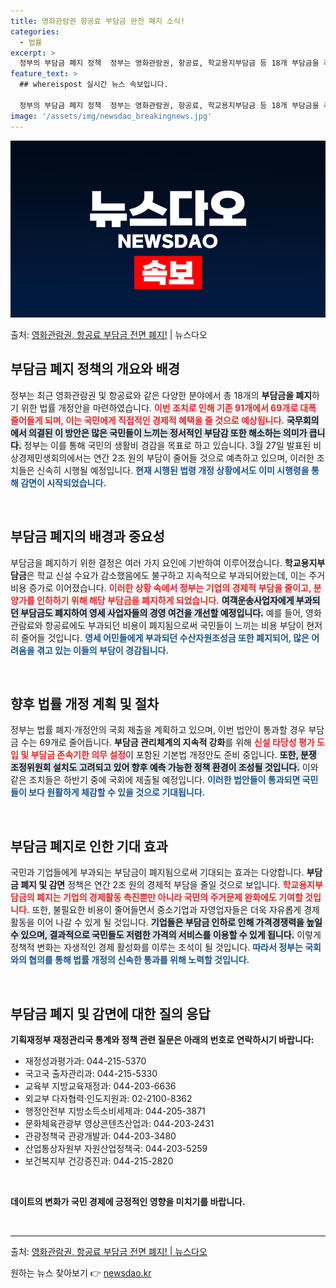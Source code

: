 ```yaml
---
title: 영화관람권 항공료 부담금 완전 폐지 소식!
categories:
  - 법률
excerpt: >
  정부의 부담금 폐지 정책  정부는 영화관람권, 항공료, 학교용지부담금 등 18개 부담금을 추가로 폐지하는 2…
feature_text: >
  ## whereispost 실시간 뉴스 속보입니다.

  정부의 부담금 폐지 정책  정부는 영화관람권, 항공료, 학교용지부담금 등 18개 부담금을 추가로 폐지하는 2…
image: '/assets/img/newsdao_breakingnews.jpg'
---
```


![뉴스다오 속보](/assets/img/newsdao_breakingnews.jpg)

<p>출처: <a href="https://newsdao.kr/5003" rel="dofollow">영화관람권, 항공료 부담금 전면 폐지!</a> | 뉴스다오</p>

<h2 data-ke-size="size26">부담금 폐지 정책의 개요와 배경</h2>
<p data-ke-size="size16">정부는 최근 영화관람권 및 항공료와 같은 다양한 분야에서 총 18개의 <b>부담금을 폐지</b>하기 위한 법률 개정안을 마련하였습니다. <b><span style="color: #ee2323;">이번 조치로 인해 기존 91개에서 69개로 대폭 줄어들게 되며, 이는 국민에게 직접적인 경제적 혜택을 줄 것으로 예상됩니다.</span></b> <b><span style="background-color: #21538527;">국무회의에서 의결된 이 방안은 많은 국민들이 느끼는 정서적인 부담감 또한 해소하는 의미가 큽니다.</span></b> 정부는 이를 통해 국민의 생활비 경감을 목표로 하고 있습니다. 3월 27일 발표된 비상경제민생회의에서는 연간 2조 원의 부담이 줄어들 것으로 예측하고 있으며, 이러한 조치들은 신속히 시행될 예정입니다. <b><span style="color: #1a5490;">현재 시행된 법령 개정 상황에서도 이미 시행령을 통해 감면이 시작되었습니다.</span></b></p>

<p data-ke-size="size16">&nbsp;</p>

<h2 data-ke-size="size26">부담금 폐지의 배경과 중요성</h2>
<p data-ke-size="size16">부담금을 폐지하기 위한 결정은 여러 가지 요인에 기반하여 이루어졌습니다. <b>학교용지부담금</b>은 학교 신설 수요가 감소했음에도 불구하고 지속적으로 부과되어왔는데, 이는 주거 비용 증가로 이어졌습니다. <b><span style="color: #ee2323;">이러한 상황 속에서 정부는 기업의 경제적 부담을 줄이고, 분양가를 인하하기 위해 해당 부담금을 폐지하게 되었습니다.</span></b> <b><span style="background-color: #21538527;">여객운송사업자에게 부과되던 부담금도 폐지하여 영세 사업자들의 경영 여건을 개선할 예정입니다.</span></b> 예를 들어, 영화관람료와 항공료에도 부과되던 비용이 폐지됨으로써 국민들이 느끼는 비용 부담이 현저히 줄어들 것입니다. <b><span style="color: #1a5490;">영세 어민들에게 부과되던 수산자원조성금 또한 폐지되어, 많은 어려움을 겪고 있는 이들의 부담이 경감됩니다.</span></b></p>

<p data-ke-size="size16">&nbsp;</p>

<h2 data-ke-size="size26">향후 법률 개정 계획 및 절차</h2>
<p data-ke-size="size16">정부는 법률 폐지·개정안의 국회 제출을 계획하고 있으며, 이번 법안이 통과할 경우 부담금 수는 69개로 줄어듭니다. <b>부담금 관리체계의 지속적 강화</b>를 위해 <b><span style="color: #ee2323;">신설 타당성 평가 도입 및 부담금 존속기한 의무 설정</span></b>이 포함된 기본법 개정안도 준비 중입니다. <b><span style="background-color: #21538527;">또한, 분쟁 조정위원회 설치도 고려되고 있어 향후 예측 가능한 정책 환경이 조성될 것입니다.</span></b> 이와 같은 조치들은 하반기 중에 국회에 제출될 예정입니다. <b><span style="color: #1a5490;">이러한 법안들이 통과되면 국민들이 보다 원활하게 체감할 수 있을 것으로 기대됩니다.</span></b></p>

<p data-ke-size="size16">&nbsp;</p>

<h2 data-ke-size="size26">부담금 폐지로 인한 기대 효과</h2>
<p data-ke-size="size16">국민과 기업들에게 부과되는 부담금이 폐지됨으로써 기대되는 효과는 다양합니다. <b>부담금 폐지 및 감면</b> 정책은 연간 2조 원의 경제적 부담을 줄일 것으로 보입니다. <b><span style="color: #ee2323;">학교용지부담금의 폐지는 기업의 경제활동 촉진뿐만 아니라 국민의 주거문제 완화에도 기여할 것입니다.</span></b> 또한, 불필요한 비용이 줄어들면서 중소기업과 자영업자들은 더욱 자유롭게 경제 활동을 이어 나갈 수 있게 될 것입니다. <b><span style="background-color: #21538527;">기업들은 부담금 인하로 인해 가격경쟁력을 높일 수 있으며, 결과적으로 국민들도 저렴한 가격의 서비스를 이용할 수 있게 됩니다.</span></b> 이렇게 정책적 변화는 자생적인 경제 활성화를 이루는 초석이 될 것입니다. <b><span style="color: #1a5490;">따라서 정부는 국회와의 협의를 통해 법률 개정의 신속한 통과를 위해 노력할 것입니다.</span></b></p>

<p data-ke-size="size16">&nbsp;</p>

<h2 data-ke-size="size26">부담금 폐지 및 감면에 대한 질의 응답</h2>
<p data-ke-size="size16"><b>기획재정부 재정관리국 통계와 정책 관련 질문은 아래의 번호로 연락하시기 바랍니다:</b></p>
<ul>
  <li>재정성과평가과: 044-215-5370</li>
  <li>국고국 출자관리과: 044-215-5330</li>
  <li>교육부 지방교육재정과: 044-203-6636</li>
  <li>외교부 다자협력·인도지원과: 02-2100-8362</li>
  <li>행정안전부 지방소득소비세제과: 044-205-3871</li>
  <li>문화체육관광부 영상콘텐츠산업과: 044-203-2431</li>
  <li>관광정책국 관광개발과: 044-203-3480</li>
  <li>산업통상자원부 자원산업정책국: 044-203-5259</li>
  <li>보건복지부 건강증진과: 044-215-2820</li>
</ul>

<p data-ke-size="size16">&nbsp;</p>

<p data-ke-size="size16"><b>데이트의 변화가 국민 경제에 긍정적인 영향을 미치기를 바랍니다.</b></p> 

<p data-ke-size="size16">&nbsp;</p>

<hr>

<p data-ke-size="size16">출처: <a href="https://newsdao.kr/5003">영화관람권, 항공료 부담금 전면 폐지! | 뉴스다오</a></p> 

원하는 뉴스 찾아보기 👉 <a href="https://newsdao.kr" rel="dofollow">newsdao.kr</a>


